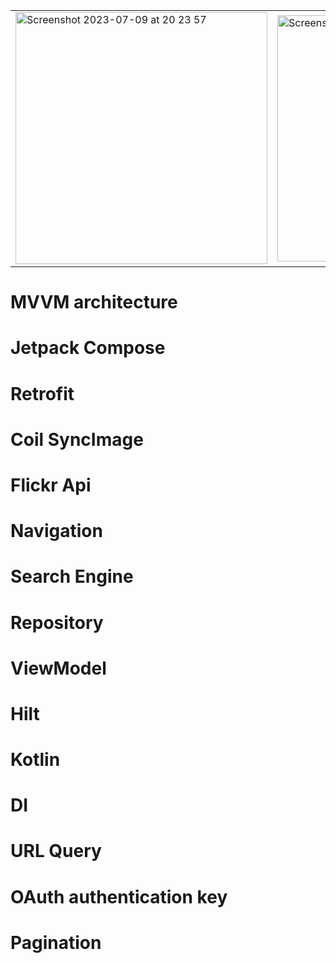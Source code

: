 <table>
  <tr>
    <td>
      <img width="403" alt="Screenshot 2023-07-09 at 20 23 57" src="https://github.com/a222112000/coilApp/assets/26028054/0998ece0-3878-48b8-b57a-2032b1f07649">
    </td>
    <td>
    <img width="394" alt="Screenshot 2023-07-09 at 20 24 10" src="https://github.com/a222112000/coilApp/assets/26028054/9984d61a-2bc2-48d7-8644-8aa94fd304d9">
    </td>
    <td>
    <img width="400" alt="Screenshot 2023-07-09 at 20 24 20" src="https://github.com/a222112000/coilApp/assets/26028054/2c7bb576-9759-4841-bd9c-c93ad43ebab9">
    </td>
    <td>
    <img width="402" alt="Screenshot 2023-07-09 at 20 24 58" src="https://github.com/a222112000/coilApp/assets/26028054/98e2ce9d-ed04-4fa8-8b0d-f02e88398cb7">
    </td>
  </tr>
</table>


# MVVM architecture 
# Jetpack Compose
# Retrofit
# Coil SyncImage
# Flickr Api
# Navigation
# Search Engine
# Repository
# ViewModel
# Hilt
# Kotlin
# DI
# URL Query
# OAuth authentication key
# Pagination
